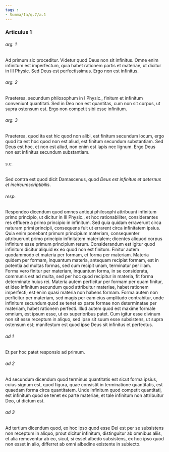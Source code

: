 ```yaml
---
tags : 
- Summa/Ia/q.7/a.1
---
```


### Articulus 1

###### arg. 1
Ad primum sic proceditur. Videtur quod Deus non sit infinitus. Omne enim infinitum est imperfectum, quia habet rationem partis et materiae, ut dicitur in III Physic. Sed Deus est perfectissimus. Ergo non est infinitus.

###### arg. 2
Praeterea, secundum philosophum in I Physic., finitum et infinitum conveniunt quantitati. Sed in Deo non est quantitas, cum non sit corpus, ut supra ostensum est. Ergo non competit sibi esse infinitum.

###### arg. 3
Praeterea, quod ita est hic quod non alibi, est finitum secundum locum, ergo quod ita est hoc quod non est aliud, est finitum secundum substantiam. Sed Deus est hoc, et non est aliud, non enim est lapis nec lignum. Ergo Deus non est infinitus secundum substantiam.

###### s.c.
Sed contra est quod dicit Damascenus, quod *Deus est infinitus et aeternus et incircumscriptibilis*.

###### resp.
Respondeo dicendum quod omnes antiqui philosophi attribuunt infinitum primo principio, ut dicitur in III Physic., et hoc rationabiliter, considerantes res effluere a primo principio in infinitum. Sed quia quidam erraverunt circa naturam primi principii, consequens fuit ut errarent circa infinitatem ipsius. Quia enim ponebant primum principium materiam, consequenter attribuerunt primo principio infinitatem materialem; dicentes aliquod corpus infinitum esse primum principium rerum. Considerandum est igitur quod infinitum dicitur aliquid ex eo quod non est finitum. Finitur autem quodammodo et materia per formam, et forma per materiam. Materia quidem per formam, inquantum materia, antequam recipiat formam, est in potentia ad multas formas, sed cum recipit unam, terminatur per illam. Forma vero finitur per materiam, inquantum forma, in se considerata, communis est ad multa, sed per hoc quod recipitur in materia, fit forma determinate huius rei. Materia autem perficitur per formam per quam finitur, et ideo infinitum secundum quod attribuitur materiae, habet rationem imperfecti; est enim quasi materia non habens formam. Forma autem non perficitur per materiam, sed magis per eam eius amplitudo contrahitur, unde infinitum secundum quod se tenet ex parte formae non determinatae per materiam, habet rationem perfecti. Illud autem quod est maxime formale omnium, est ipsum esse, ut ex superioribus patet. Cum igitur esse divinum non sit esse receptum in aliquo, sed ipse sit suum esse subsistens, ut supra ostensum est; manifestum est quod ipse Deus sit infinitus et perfectus.

###### ad 1
Et per hoc patet responsio ad primum.

###### ad 2
Ad secundum dicendum quod terminus quantitatis est sicut forma ipsius, cuius signum est, quod figura, quae consistit in terminatione quantitatis, est quaedam forma circa quantitatem. Unde infinitum quod competit quantitati, est infinitum quod se tenet ex parte materiae, et tale infinitum non attribuitur Deo, ut dictum est.

###### ad 3
Ad tertium dicendum quod, ex hoc ipso quod esse Dei est per se subsistens non receptum in aliquo, prout dicitur infinitum, distinguitur ab omnibus aliis, et alia removentur ab eo, sicut, si esset albedo subsistens, ex hoc ipso quod non esset in alio, differret ab omni albedine existente in subiecto.

